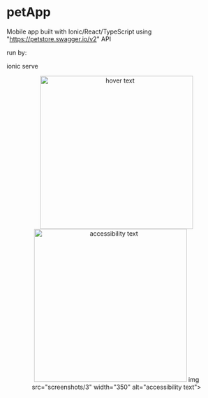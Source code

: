 # petApp

Mobile app built with Ionic/React/TypeScript using "https://petstore.swagger.io/v2" API

run by:

ionic serve


<p align="center">
  <img src="screenshots/1" width="350" title="hover text">
  <img src="screenshots/2" width="350" alt="accessibility text">
  img src="screenshots/3" width="350" alt="accessibility text">
</p>
